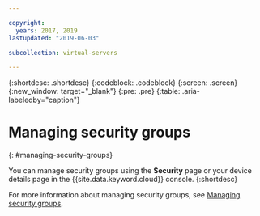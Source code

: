 ```yaml
---

copyright:
  years: 2017, 2019
lastupdated: "2019-06-03"

subcollection: virtual-servers

---
```


{:shortdesc: .shortdesc}
{:codeblock: .codeblock}
{:screen: .screen}
{:new_window: target="_blank"}
{:pre: .pre}
{:table: .aria-labeledby="caption"}


# Managing security groups
{: #managing-security-groups}

You can manage security groups using the **Security** page or your device details page in the {{site.data.keyword.cloud}} console.
{:shortdesc}

For more information about managing security groups, see [Managing security groups](/docs/security-groups?topic=security-groups-managing-sg#managing-sg).
